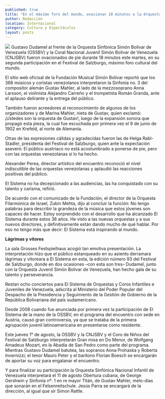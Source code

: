 ```yaml
---
published: true
title: "En el máximo foro del mundo, ovacionan 18 minutos a la Orquesta Bolivariana"
author: Redacción
location: Internacional
category: Cultura y Espectáculos
layout: posts
---
```


![](http://i.imgur.com/jAU5AGwm.jpg)
Gustavo Dudamel al frente de la Orquesta Sinfónica Simón Bolívar de Venezuela (OSSBV) y la Coral Nacional Juvenil Simón Bolívar de Venezuela (CNJSBV) fueron ovacionados de pie durante 18 minutos este martes, en su segunda participación en el Festival de Salzburgo, máximo foro cultural del mundo.

El sitio web oficisal de la Fundación Musical Simón Bolívar reportó que los 368 músicos y coristas venezolanos interpretaron la Sinfonía no. 3 del compositor alemán Gustav Mahler, al lado de la mezzosoprano Anna Larsson, el violinista Alejandro Carreño y el trompetista Román Granda, ante el aplauso delirante y la entrega del público.

También fueron acreedores al reconocimiento de algunos de los organizadores y de Marina Mahler, nieta de Gustav, quien exclamó: ¡Ustedes son la orquesta de Gustav!, luego de la expansión sonora que propagó esta pieza, la cual fue escuchada por primera vez el 9 de junio de 1902 en Krefeld, al norte de Alemania.

Otras de las expresiones cálidas y agradecidas fueron las de Helga Rabl-Stadler, presidenta del Festival de Salzburgo, quien ante la expectación aseveró: El público austriaco no está acostumbrado a ponerse de pie, pero con las orquestas venezolanas sí lo ha hecho.

Alexander Perea, director artístico del encuentro reconoció el nivel indiscutible de las orquestas venezolanas y aplaudió las reacciones positivas del público.

El Sistema no ha decepcionado a las audiencias, las ha conquistado con su talento y carisma, refirió.

De acuerdo con el comunicado de la Fundación, el director de la Orquesta Filarmónica de Israel, Zubin Mehta, dijo al concluir la función: No tengo palabras para describir la grandeza de la música que estos jóvenes son capaces de hacer. Estoy sorprendido con el desarrollo que ha alcanzado El Sistema durante estos 38 años. He visto a las nuevas orquestas y a sus nuevos directores, y definitivamente están dando mucho de qué hablar. Por eso no tengo más que decir: El Sistema está inspirando al mundo.

**Lágrimas y vítores**

La sala Grosses Festspielhaus acogió tan emotiva presentación. La interpretación hizo que el público estanqueado en su asiento derramara lágrimas y vitoreara a El Sistema en esta, la edición número 93 del Festival de Salzburgo, donde en dos ocasiones –con esta son tres– Dudamel, junto con la Orquesta Juvenil Simón Bolívar de Venezuela, han hecho gala de su talento y perseverancia.

Restan ocho conciertos para El Sistema de Orquestas y Coros Infantiles e Juveniles de Venezuela, adscrita al Ministerio del Poder Popular del Despacho de la Presidencia y Seguimiento de la Gestión de Gobierno de la República Bolivariana del país sudamericano.

Desde 2008 cuando fue anunciada por primera vez la participación de El Sistema de la mano de la OSSBV, en el programa del encuentro con sede en Austria, causó gran controversia, ya que se trataba de la primera agrupación juvenil latinoamericana en presentarse como residente.

Este jueves 1° de agosto, la OSSBV y la CNJSBV y el Coro de Niños del Festival de Salzburgo interpretarán Gran misa en Do Menor, de Wolfgang Amadeus Mozart, en la Abadía de San Pedro como parte del programa. Mientras Gustavo Dudamel batutea, las sopranos Anna Prohaska y Roberta Invernizzi; el tenor Mauro Peter y el barítono Florian Boesch se encargarán de aportar su voz para engalanar el encuentro.

Y para finalizar su participación la Orquesta Sinfónica Nacional Infantil de Venezuela interpretará el 11 de agosto Obertura cubana, de George Gershwin y Sinfonía nº. 1 en re mayor Titán, de Gustav Mahler, melo-días que sonarán en el Felsenreitschule. Jesús Parra se encargará de la dirección, al igual que sir Simon Rattle.
